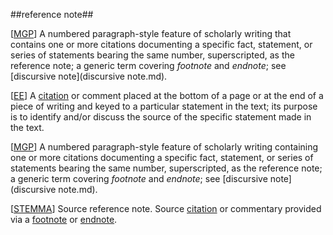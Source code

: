 ##reference note##

\[[MGP](SOURCES.md#MGP)\] A numbered paragraph-style feature of scholarly writing that contains one or more citations documenting a specific fact, statement, or series of statements bearing the same number, superscripted, as the reference note; a generic term covering *footnote* and *endnote*; see [discursive note](discursive note.md).

\[[EE](SOURCES.md#EE)\]  A [citation](citation.md) or comment placed at the bottom of a page or at the end of a piece of writing and keyed to a particular statement in the text; its purpose is to identify and/or discuss the source of the specific statement made in the text.

\[[MGP](SOURCES.md#MGP)\] A numbered paragraph-style feature of scholarly writing containing one or more citations documenting a specific fact, statement, or series of statements bearing the same number, superscripted, as the reference note; a generic term covering *footnote* and *endnote*; see [discursive note](discursive note.md).

\[[STEMMA](SOURCES.md#STEMMA)\] Source reference note. Source [citation](citation.md) or commentary provided via a [footnote](footnote.md) or [endnote](endnote.md).
